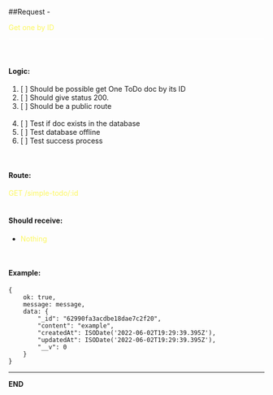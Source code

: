 ##Request - <div class="color-yellow inline">Get one by ID</div>
<div class="divider"></div>
<br>
<br>

#### Logic:

<ol>
<li>[ ] Should be possible get One ToDo doc by its ID</li>
<li>[ ] Should give status 200.</li>
<li>[ ] Should be a public route</li>
<br>
<li>[ ] Test if doc exists in the database</li>
<li>[ ] Test database offline</li>
<li>[ ] Test success process</li>
</ol>

<br />


#### Route:
<div class="color-yellow">GET /simple-todo/:id</div>
<br />

#### Should receive:
<ul>
    <li><div class="color-yellow">Nothing</div></li>
</ul>
<br />

#### Example:
    {
        ok: true,
        message: message,
        data: {
            "_id": "62990fa3acdbe18dae7c2f20",
            "content": "example",
            "createdAt": ISODate('2022-06-02T19:29:39.395Z'),
            "updatedAt": ISODate('2022-06-02T19:29:39.395Z'),
            "__v": 0
        }
    }



------------------------------------------------
<div class="bold">END</div>

<style>
    .color-yellow{
        color:  #fcf75e;
    }
    .inline{
        display: inline;
    }
    .bold{
        font-weight: bold;
    }

    .divider{
        width: 100%;
        height: 1px;
        background: #fff;
        margin-top: 10px;
    }
</style>